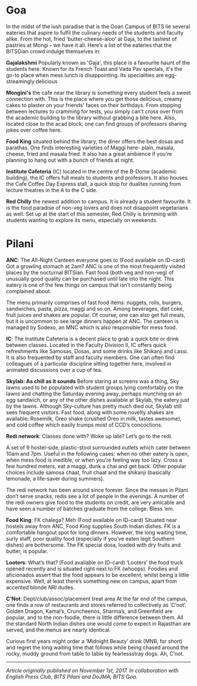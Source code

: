 <!-- TITLE: Mess Other Campuses -->
<!-- SUBTITLE: As Mess 2 desperately tries to win back the students for the next mess registration with a "Dosa Festival" tonight, Mess 1 was quick to follow suit with their own gala dinner on Sunday. While the outcome of these shenanigans will only be revealed when the registrations happen, the eateries on campus have always come to our rescue when we're sick of having sambar in almost every meal of every day. Wondering how fellow BITSians in other campuses survive when they're facing the same? Read on to find out. -->


# Goa
In the midst of the lush paradise that is the Goan Campus of BITS lie several eateries that aspire to fulfil the culinary needs of the students and faculty alike.
From the hot, fried 'butter-cheese-aloo' at Gaja, to the tastiest of pastries at Mongi - we have it all. Here’s a list of the eateries that the BITSGian crowd indulge themselves in:

**Gajalakshmi** Popularly known as 'Gaja', this place is a favourite haunt of the students here. Known for its French Toast and Vada Pav specials, it's the go-to place when mess lunch is disappointing. Its specialities are egg-streamingly delicious

**Mongini's** the cafe near the library is something every student feels a sweet connection with. This is the place where you get those delicious, creamy cakes to plaster on your friends' faces on their birthdays. From stopping between lectures to cramming for tests, you simply can't cross over from the academic building to the library without grabbing a bite here. Also, located close to the acad block, one can find groups of professors sharing jokes over coffee here.

**Food King** situated behind the library, the diner offers the best dosas and parathas. One finds interesting varieties of Maggi here- plain, masala, cheese, fried and masala fried. It also has a great ambience if you're planning to hang out with a bunch of friends at night.

**Institute Cafeteria** (IC) located in the centre of the B-Dome (academic building), the IC offers full meals to students and professors. It also houses the Cafe Coffee Day Express stall, a quick stop for dualites running from lecture theatres in the A to the C side.

**Red Chilly** the newest addition to campus. It is already a student favourite. It is the food paradise of non-veg lovers and does not disappoint vegetarians as well. Set up at the start of this semester, Red Chilly is brimming with students wanting to explore its menu, especially on weekends.
# Pilani
**ANC**: The All-Night Canteen everyone goes to (Food available on ID-card) Got a growling stomach at 2am? ANC is one of the most frequently visited places by the nocturnal BITSian. Fast food (both veg and non-veg) of unusually good quality can be purchased until late into the night. This eatery is one of the few things on campus that isn’t constantly being complained about.

The menu primarily comprises of fast food items: nuggets, rolls, burgers, sandwiches, pasta, pizza, maggi and so on. Among beverages, diet coke, fruit juices and shakes are popular. Of course, one can also get full meals, but it is uncommon to see large dinners happen at ANC. The canteen is managed by Sodexo, an MNC which is also responsible for mess food.

**IC**: The Institute Cafeteria is a decent place to grab a quick bite or drink between classes. Located in the Faculty Division II, IC offers quick refreshments like Samosas, Dosas, and some drinks like Shikanji and Lassi. It is also frequented by staff and faculty members. One can often find colleagues of a particular discipline sitting together here, involved in animated discussions over a cup of tea.

**Skylab: As chill as it sounds**
Before staring at screens was a thing, Sky lawns used to be populated with student groups lying comfortably on the lawns and chatting the Saturday evening away, perhaps munching on an egg sandwich, or any of the other dishes available at Skylab, the eatery just by the lawns. Although Sky-culture has pretty much died out, Skylab still sees frequent visitors. Fast food, along with some novelty shakes are available: Rosemilk, Oreo shake (crushed Oreo in milk, tastes awesome), and cold coffee which easily trumps most of CCD’s concoctions.

**Redi network**: Classes done with? Woke up late? Let’s go to the redi.

A set of 9 hostel-side, plastic-stool surrounded outlets which cater between 10am and 7pm. Useful in the following cases: when no other eatery is open, when mess food is inedible, or when you’re feeling way too lazy. Cross a few hundred meters, eat a maggi, dunk a chai and get back. Other popular choices include samosa chaat, fruit chaat and the shikanji (basically lemonade, a life-saver during summers).

The redi network has been around since forever. Since the messes in Pilani don’t serve snacks, redis see a lot of people in the evenings. A number of the redi owners give food to the students on credit, are very amicable and have seen a number of batches graduate from the college. Bless ‘em.

**Food King**: FK chalega? Meh (Food available on ID-card)
Situated near hostels away from ANC, Food King supplies South Indian dishes. FK is a comfortable hangout spot for long dinners. However, the long waiting time, surly staff, poor quality food (especially if you’ve eaten legit Southern dishes) are bothersome. The FK special dosa, loaded with dry fruits and butter, is popular.

**Looters**: What’s that? (Food available on ID-card)
‘Looters’ the food truck opened recently and is situated right next to FK (whoops). Foodies and aficionados assert that the food appears to be excellent, whilst being a little expensive. Well, at least there’s something new on campus, apart from accented blonde NRI dudes.

**C’Not**: Dept/club/assoc/placement treat area
At the far end of the campus, one finds a row of restaurants and stores referred to collectively as ‘C’not’. Golden Dragon, Kamal’s, Cruncheenos, Sharma’s, and Greenfield are popular, and to the non-foodie, there is little difference between them. All the standard North Indian dishes one would come to expect in Rajasthan are served, and the menus are nearly identical.

Curious first years might order a ‘Midnight Beauty’ drink (MNB, for short) and regret the long waiting time that follows while being chased around the rocky, muddy ground from table to table by fearlessstray dogs. Ah, C’not.

----
*Article originally published on November 1st, 2017. In collaboration with English Press Club, BITS Pilani and DoJMA, BITS Goa.*